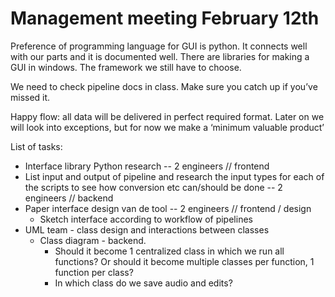 # Management meeting February 12th
Preference of programming language for GUI is python. It connects well with our parts and it is documented well. There are libraries for making a GUI in windows. The framework we still have to choose.

We need to check pipeline docs in class. Make sure you catch up if you’ve missed it. 

Happy flow: all data will be delivered in perfect required format. Later on we will look into exceptions, but for now we make a ‘minimum valuable product’

List of tasks:

* Interface library Python research -- 2 engineers // frontend
* List input and output of pipeline and research the input types for each of the scripts to see how conversion etc can/should be done -- 2 engineers // backend
* Paper interface design van de tool -- 2 engineers // frontend / design
    * Sketch interface according to workflow of pipelines
* UML team - class design and interactions between classes
    * Class diagram - backend. 
        * Should it become 1 centralized class in which we run all functions? Or should it become multiple classes per function, 1 function per class?
        * In which class do we save audio and edits?